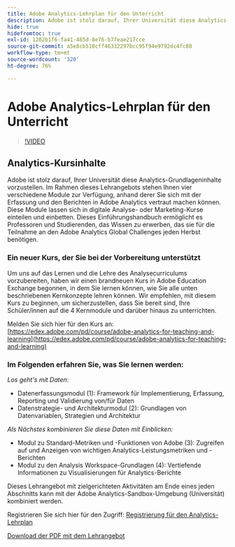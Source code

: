 ```yaml
---
title: Adobe Analytics-Lehrplan für den Unterricht
description: Adobe ist stolz darauf, Ihrer Universität diese Analytics-Grundlageninhalte vorzustellen. Im Rahmen dieses Lehrangebots stehen Ihnen vier verschiedene Module zur Verfügung, anhand derer Sie sich mit der Erfassung und den Berichten in Adobe Analytics vertraut machen können. Diese Module lassen sich in digitale Analyse- oder Marketing-Kurse einteilen und einbetten. Dieses Einführungshandbuch ermöglicht es Professoren und Studierenden, das Wissen zu erwerben, das sie für die Teilnahme an den Adobe Analytics Global Challenges jeden Herbst benötigen.
hide: true
hidefromtoc: true
exl-id: 1202b1f6-fa41-465d-8e76-b7feae217cce
source-git-commit: a5e8cb510cff46332297bcc95f94e9792dc4fc88
workflow-type: tm+mt
source-wordcount: '320'
ht-degree: 76%

---
```


# Adobe Analytics-Lehrplan für den Unterricht

>[!VIDEO](https://video.tv.adobe.com/v/334350/?quality=12&learn=on)

## Analytics-Kursinhalte

Adobe ist stolz darauf, Ihrer Universität diese Analytics-Grundlageninhalte vorzustellen. Im Rahmen dieses Lehrangebots stehen Ihnen vier verschiedene Module zur Verfügung, anhand derer Sie sich mit der Erfassung und den Berichten in Adobe Analytics vertraut machen können. Diese Module lassen sich in digitale Analyse- oder Marketing-Kurse einteilen und einbetten. Dieses Einführungshandbuch ermöglicht es Professoren und Studierenden, das Wissen zu erwerben, das sie für die Teilnahme an den Adobe Analytics Global Challenges jeden Herbst benötigen.

### Ein neuer Kurs, der Sie bei der Vorbereitung unterstützt

Um uns auf das Lernen und die Lehre des Analysecurriculums vorzubereiten, haben wir einen brandneuen Kurs in Adobe Education Exchange begonnen, in dem Sie lernen können, wie Sie alle unten beschriebenen Kernkonzepte lehren können. Wir empfehlen, mit diesem Kurs zu beginnen, um sicherzustellen, dass Sie bereit sind, Ihre Schüler/innen auf die 4 Kernmodule und darüber hinaus zu unterrichten.

Melden Sie sich hier für den Kurs an: [https://edex.adobe.com/pd/course/adobe-analytics-for-teaching-and-learning](https://edex.adobe.com/pd/course/adobe-analytics-for-teaching-and-learning)

### Im Folgenden erfahren Sie, was Sie lernen werden:

*Los geht&#39;s mit Daten:*

* Datenerfassungsmodul (1): Framework für Implementierung, Erfassung, Reporting und Validierung von/für Daten
* Datenstrategie- und Architekturmodul (2): Grundlagen von Datenvariablen, Strategien und Architektur

*Als Nächstes kombinieren Sie diese Daten mit Einblicken:*

* Modul zu Standard-Metriken und -Funktionen von Adobe (3): Zugreifen auf und Anzeigen von wichtigen Analytics-Leistungsmetriken und -Berichten
* Modul zu den Analysis Workspace-Grundlagen (4): Vertiefende Informationen zu Visualisierungen für Analytics-Berichte

Dieses Lehrangebot mit zielgerichteten Aktivitäten am Ende eines jeden Abschnitts kann mit der Adobe Analytics-Sandbox-Umgebung (Universität) kombiniert werden.

Registrieren Sie sich hier für den Zugriff: [Registrierung für den Analytics-Lehrplan](https://experienceleague.adobe.com/landing/analytics-university?lang=de)

[Download der PDF mit dem Lehrangebot](assets/Adobe-Analytics-Curriculum_2021.pdf)
